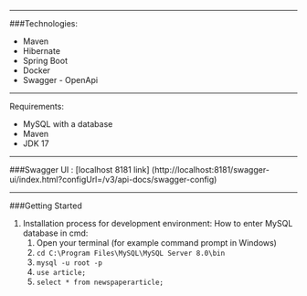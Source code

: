 ----------------------------------------------------
###Technologies:
* Maven
* Hibernate
* Spring Boot
* Docker
* Swagger - OpenApi
----------------------------------------------------

Requirements:
* MySQL with a database
* Maven
* JDK 17

----------------------------------------------------
###Swagger UI :
[localhost 8181 link]
(http://localhost:8181/swagger-ui/index.html?configUrl=/v3/api-docs/swagger-config)

----------------------------------------------------
###Getting Started
1. Installation process for development environment:
   How to enter MySQL database in cmd:
   1. Open your terminal (for example command prompt in Windows)
   2. `cd C:\Program Files\MySQL\MySQL Server 8.0\bin`
   3. `mysql -u root -p`
   4. `use article;`
   5. `select * from newspaperarticle;`